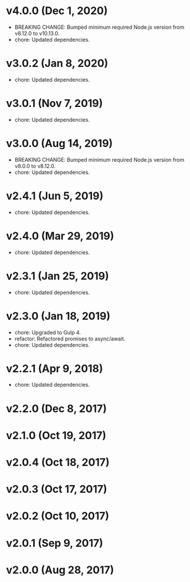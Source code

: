 # v4.0.0 (Dec 1, 2020)

 * BREAKING CHANGE: Bumped minimum required Node.js version from v8.12.0 to v10.13.0.
 * chore: Updated dependencies.

# v3.0.2 (Jan 8, 2020)

 * chore: Updated dependencies.

# v3.0.1 (Nov 7, 2019)

 * chore: Updated dependencies.

# v3.0.0 (Aug 14, 2019)

 * BREAKING CHANGE: Bumped minimum required Node.js version from v8.0.0 to v8.12.0.
 * chore: Updated dependencies.

# v2.4.1 (Jun 5, 2019)

 * chore: Updated dependencies.

# v2.4.0 (Mar 29, 2019)

 * chore: Updated dependencies.

# v2.3.1 (Jan 25, 2019)

 * chore: Updated dependencies.

# v2.3.0 (Jan 18, 2019)

 * chore: Upgraded to Gulp 4.
 * refactor: Refactored promises to async/await.
 * chore: Updated dependencies.

# v2.2.1 (Apr 9, 2018)

 * chore: Updated dependencies.

# v2.2.0 (Dec 8, 2017)

# v2.1.0 (Oct 19, 2017)

# v2.0.4 (Oct 18, 2017)

# v2.0.3 (Oct 17, 2017)

# v2.0.2 (Oct 10, 2017)

# v2.0.1 (Sep 9, 2017)

# v2.0.0 (Aug 28, 2017)
